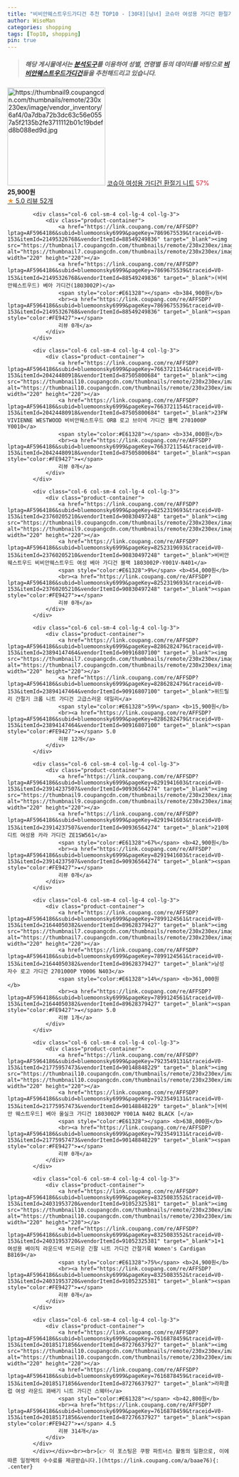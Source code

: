 ```yaml
---
title: "비비안웨스트우드가디건 추천 TOP10 - [30대][남녀] 코슈아 여성용 가디건 환절기 니트"
author: WiseMan
categories: shopping
tags: [Top10, shopping]
pin: true
---
```


> ##### 해당 게시물에서는 [**분석도구**](https://itemscout.io/)를 이용하여 **성별**, **연령별** 등의 데이터를 바탕으로 [**비비안웨스트우드가디건**](https://link.coupang.com/a/baae76)들을 추천해드리고 있습니다.
<div class="container"><div class="row">
            <div class="col-6 col-sm-4 col-lg-4 col-lg-3">
                <div class="product-container">
                    <a href="https://link.coupang.com/re/AFFSDP?lptag=AF5964186&subid=bluemoonsky6999&pageKey=8301686307&traceid=V0-153&itemId=23949550692&vendorItemId=90971800921" target="_blank"><img src="https://thumbnail9.coupangcdn.com/thumbnails/remote/230x230ex/image/vendor_inventory/6af4/0a7dba72b3dc63c56e0557a5f2135b2fe3711112b01c19bdefd8b088ed9d.jpg" alt="https://thumbnail9.coupangcdn.com/thumbnails/remote/230x230ex/image/vendor_inventory/6af4/0a7dba72b3dc63c56e0557a5f2135b2fe3711112b01c19bdefd8b088ed9d.jpg" width="220" height="220"></a>
                    <a href="https://link.coupang.com/re/AFFSDP?lptag=AF5964186&subid=bluemoonsky6999&pageKey=8301686307&traceid=V0-153&itemId=23949550692&vendorItemId=90971800921" target="_blank">코슈아 여성용 가디건 환절기 니트</a>
                    <span style="color:#E61328">57%</span> <b>25,900원</b>
                    <br><a href="https://link.coupang.com/re/AFFSDP?lptag=AF5964186&subid=bluemoonsky6999&pageKey=8301686307&traceid=V0-153&itemId=23949550692&vendorItemId=90971800921" target="_blank"><span style="color:#FE9427">★</span> 5.0
                    리뷰 52개</a>
                </div>
            </div>
            
            <div class="col-6 col-sm-4 col-lg-4 col-lg-3">
                <div class="product-container">
                    <a href="https://link.coupang.com/re/AFFSDP?lptag=AF5964186&subid=bluemoonsky6999&pageKey=7869675539&traceid=V0-153&itemId=21495326768&vendorItemId=88549249836" target="_blank"><img src="https://thumbnail7.coupangcdn.com/thumbnails/remote/230x230ex/image/vendor_inventory/3c00/2bd94bd4dd3675260d6a7799bfd7f199fe02cf9922a0f8e2e823a04dd4db.jpg" alt="https://thumbnail7.coupangcdn.com/thumbnails/remote/230x230ex/image/vendor_inventory/3c00/2bd94bd4dd3675260d6a7799bfd7f199fe02cf9922a0f8e2e823a04dd4db.jpg" width="220" height="220"></a>
                    <a href="https://link.coupang.com/re/AFFSDP?lptag=AF5964186&subid=bluemoonsky6999&pageKey=7869675539&traceid=V0-153&itemId=21495326768&vendorItemId=88549249836" target="_blank">(비비안웨스트우드) 베아 가디건(1803002P)</a>
                    <span style="color:#E61328"></span> <b>384,900원</b>
                    <br><a href="https://link.coupang.com/re/AFFSDP?lptag=AF5964186&subid=bluemoonsky6999&pageKey=7869675539&traceid=V0-153&itemId=21495326768&vendorItemId=88549249836" target="_blank"><span style="color:#FE9427">★</span> 
                    리뷰 0개</a>
                </div>
            </div>
            
            <div class="col-6 col-sm-4 col-lg-4 col-lg-3">
                <div class="product-container">
                    <a href="https://link.coupang.com/re/AFFSDP?lptag=AF5964186&subid=bluemoonsky6999&pageKey=7663721154&traceid=V0-153&itemId=20424480918&vendorItemId=87505800684" target="_blank"><img src="https://thumbnail10.coupangcdn.com/thumbnails/remote/230x230ex/image/vendor_inventory/a6b5/0bd3267a90d6b1f5302e1cc93a4119d5f4cd79ba65bce2262a6fb96309a7.jpg" alt="https://thumbnail10.coupangcdn.com/thumbnails/remote/230x230ex/image/vendor_inventory/a6b5/0bd3267a90d6b1f5302e1cc93a4119d5f4cd79ba65bce2262a6fb96309a7.jpg" width="220" height="220"></a>
                    <a href="https://link.coupang.com/re/AFFSDP?lptag=AF5964186&subid=bluemoonsky6999&pageKey=7663721154&traceid=V0-153&itemId=20424480918&vendorItemId=87505800684" target="_blank">23FW VIVIENNE WESTWOOD 비비안웨스트우드 ORB 로고 브이넥 가디건 블랙 2701000P Y0010</a>
                    <span style="color:#E61328"></span> <b>334,000원</b>
                    <br><a href="https://link.coupang.com/re/AFFSDP?lptag=AF5964186&subid=bluemoonsky6999&pageKey=7663721154&traceid=V0-153&itemId=20424480918&vendorItemId=87505800684" target="_blank"><span style="color:#FE9427">★</span> 
                    리뷰 0개</a>
                </div>
            </div>
            
            <div class="col-6 col-sm-4 col-lg-4 col-lg-3">
                <div class="product-container">
                    <a href="https://link.coupang.com/re/AFFSDP?lptag=AF5964186&subid=bluemoonsky6999&pageKey=8252319693&traceid=V0-153&itemId=23760205210&vendorItemId=90830497248" target="_blank"><img src="https://thumbnail9.coupangcdn.com/thumbnails/remote/230x230ex/image/vendor_inventory/1fc0/0875548e832e5cc69438017f37b47c9eccdff2b5781d12b8485dd483bf01.jpg" alt="https://thumbnail9.coupangcdn.com/thumbnails/remote/230x230ex/image/vendor_inventory/1fc0/0875548e832e5cc69438017f37b47c9eccdff2b5781d12b8485dd483bf01.jpg" width="220" height="220"></a>
                    <a href="https://link.coupang.com/re/AFFSDP?lptag=AF5964186&subid=bluemoonsky6999&pageKey=8252319693&traceid=V0-153&itemId=23760205210&vendorItemId=90830497248" target="_blank">비비안웨스트우드 비비안웨스트우드 여성 베아 가디건 블랙 1803002P-Y001V-N401</a>
                    <span style="color:#E61328">9%</span> <b>454,000원</b>
                    <br><a href="https://link.coupang.com/re/AFFSDP?lptag=AF5964186&subid=bluemoonsky6999&pageKey=8252319693&traceid=V0-153&itemId=23760205210&vendorItemId=90830497248" target="_blank"><span style="color:#FE9427">★</span> 
                    리뷰 0개</a>
                </div>
            </div>
            
            <div class="col-6 col-sm-4 col-lg-4 col-lg-3">
                <div class="product-container">
                    <a href="https://link.coupang.com/re/AFFSDP?lptag=AF5964186&subid=bluemoonsky6999&pageKey=8286282479&traceid=V0-153&itemId=23894147464&vendorItemId=90916807100" target="_blank"><img src="https://thumbnail7.coupangcdn.com/thumbnails/remote/230x230ex/image/vendor_inventory/4fbd/15c9c7c3ff58cf369596d03b7fd0277da761c648b83daf09c3b2659aee66.png" alt="https://thumbnail7.coupangcdn.com/thumbnails/remote/230x230ex/image/vendor_inventory/4fbd/15c9c7c3ff58cf369596d03b7fd0277da761c648b83daf09c3b2659aee66.png" width="220" height="220"></a>
                    <a href="https://link.coupang.com/re/AFFSDP?lptag=AF5964186&subid=bluemoonsky6999&pageKey=8286282479&traceid=V0-153&itemId=23894147464&vendorItemId=90916807100" target="_blank">위드릴리 간절기 크롭 니트 가디건 고급스러운 데일리</a>
                    <span style="color:#E61328">59%</span> <b>15,900원</b>
                    <br><a href="https://link.coupang.com/re/AFFSDP?lptag=AF5964186&subid=bluemoonsky6999&pageKey=8286282479&traceid=V0-153&itemId=23894147464&vendorItemId=90916807100" target="_blank"><span style="color:#FE9427">★</span> 5.0
                    리뷰 12개</a>
                </div>
            </div>
            
            <div class="col-6 col-sm-4 col-lg-4 col-lg-3">
                <div class="product-container">
                    <a href="https://link.coupang.com/re/AFFSDP?lptag=AF5964186&subid=bluemoonsky6999&pageKey=8291941603&traceid=V0-153&itemId=23914237507&vendorItemId=90936564274" target="_blank"><img src="https://thumbnail9.coupangcdn.com/thumbnails/remote/230x230ex/image/rs_quotation_api/cafkas54/74c7d0a97fdb49fd8960648830b585fa.jpg" alt="https://thumbnail9.coupangcdn.com/thumbnails/remote/230x230ex/image/rs_quotation_api/cafkas54/74c7d0a97fdb49fd8960648830b585fa.jpg" width="220" height="220"></a>
                    <a href="https://link.coupang.com/re/AFFSDP?lptag=AF5964186&subid=bluemoonsky6999&pageKey=8291941603&traceid=V0-153&itemId=23914237507&vendorItemId=90936564274" target="_blank">210에디트 여성용 카라 가디건 ZE1SW561</a>
                    <span style="color:#E61328">67%</span> <b>42,900원</b>
                    <br><a href="https://link.coupang.com/re/AFFSDP?lptag=AF5964186&subid=bluemoonsky6999&pageKey=8291941603&traceid=V0-153&itemId=23914237507&vendorItemId=90936564274" target="_blank"><span style="color:#FE9427">★</span> 
                    리뷰 0개</a>
                </div>
            </div>
            
            <div class="col-6 col-sm-4 col-lg-4 col-lg-3">
                <div class="product-container">
                    <a href="https://link.coupang.com/re/AFFSDP?lptag=AF5964186&subid=bluemoonsky6999&pageKey=7899124561&traceid=V0-153&itemId=21644050382&vendorItemId=89628379427" target="_blank"><img src="https://thumbnail7.coupangcdn.com/thumbnails/remote/230x230ex/image/vendor_inventory/752e/8080108f0d76273a0ae9d1ad73a7810fd83b61667502922807dd28ea48e0.jpg" alt="https://thumbnail7.coupangcdn.com/thumbnails/remote/230x230ex/image/vendor_inventory/752e/8080108f0d76273a0ae9d1ad73a7810fd83b61667502922807dd28ea48e0.jpg" width="220" height="220"></a>
                    <a href="https://link.coupang.com/re/AFFSDP?lptag=AF5964186&subid=bluemoonsky6999&pageKey=7899124561&traceid=V0-153&itemId=21644050382&vendorItemId=89628379427" target="_blank">남성 자수 로고 가디건 2701000P Y0006 N403</a>
                    <span style="color:#E61328">14%</span> <b>361,000원</b>
                    <br><a href="https://link.coupang.com/re/AFFSDP?lptag=AF5964186&subid=bluemoonsky6999&pageKey=7899124561&traceid=V0-153&itemId=21644050382&vendorItemId=89628379427" target="_blank"><span style="color:#FE9427">★</span> 5.0
                    리뷰 1개</a>
                </div>
            </div>
            
            <div class="col-6 col-sm-4 col-lg-4 col-lg-3">
                <div class="product-container">
                    <a href="https://link.coupang.com/re/AFFSDP?lptag=AF5964186&subid=bluemoonsky6999&pageKey=7923549131&traceid=V0-153&itemId=21775957473&vendorItemId=90148848229" target="_blank"><img src="https://thumbnail10.coupangcdn.com/thumbnails/remote/230x230ex/image/vendor_inventory/072e/57e04c19c208f0fb552991d5fe2874978f9edffdd7053ab8d4e2e18beffc.jpg" alt="https://thumbnail10.coupangcdn.com/thumbnails/remote/230x230ex/image/vendor_inventory/072e/57e04c19c208f0fb552991d5fe2874978f9edffdd7053ab8d4e2e18beffc.jpg" width="220" height="220"></a>
                    <a href="https://link.coupang.com/re/AFFSDP?lptag=AF5964186&subid=bluemoonsky6999&pageKey=7923549131&traceid=V0-153&itemId=21775957473&vendorItemId=90148848229" target="_blank">[비비안 웨스트우드] 베아 울실크 가디건 1803002P Y001A N402 BLACK [</a>
                    <span style="color:#E61328"></span> <b>638,000원</b>
                    <br><a href="https://link.coupang.com/re/AFFSDP?lptag=AF5964186&subid=bluemoonsky6999&pageKey=7923549131&traceid=V0-153&itemId=21775957473&vendorItemId=90148848229" target="_blank"><span style="color:#FE9427">★</span> 
                    리뷰 0개</a>
                </div>
            </div>
            
            <div class="col-6 col-sm-4 col-lg-4 col-lg-3">
                <div class="product-container">
                    <a href="https://link.coupang.com/re/AFFSDP?lptag=AF5964186&subid=bluemoonsky6999&pageKey=8325083552&traceid=V0-153&itemId=24031953720&vendorItemId=91052325381" target="_blank"><img src="https://thumbnail10.coupangcdn.com/thumbnails/remote/230x230ex/image/vendor_inventory/4df8/76c769b1cbdf0461f88fdefe75b447ae753a07baef75707a6da23dc37da5.jpg" alt="https://thumbnail10.coupangcdn.com/thumbnails/remote/230x230ex/image/vendor_inventory/4df8/76c769b1cbdf0461f88fdefe75b447ae753a07baef75707a6da23dc37da5.jpg" width="220" height="220"></a>
                    <a href="https://link.coupang.com/re/AFFSDP?lptag=AF5964186&subid=bluemoonsky6999&pageKey=8325083552&traceid=V0-153&itemId=24031953720&vendorItemId=91052325381" target="_blank">1+1 여성용 베이직 라운드넥 부드러운 긴팔 니트 가디건 간절기룩 Women's Cardigan B8169</a>
                    <span style="color:#E61328">75%</span> <b>24,900원</b>
                    <br><a href="https://link.coupang.com/re/AFFSDP?lptag=AF5964186&subid=bluemoonsky6999&pageKey=8325083552&traceid=V0-153&itemId=24031953720&vendorItemId=91052325381" target="_blank"><span style="color:#FE9427">★</span> 
                    리뷰 0개</a>
                </div>
            </div>
            
            <div class="col-6 col-sm-4 col-lg-4 col-lg-3">
                <div class="product-container">
                    <a href="https://link.coupang.com/re/AFFSDP?lptag=AF5964186&subid=bluemoonsky6999&pageKey=7616878459&traceid=V0-153&itemId=20185171856&vendorItemId=87276637927" target="_blank"><img src="https://thumbnail10.coupangcdn.com/thumbnails/remote/230x230ex/image/vendor_inventory/3ca7/7b62395a9c891673d5c4522fdef8bb1ebb8cfaf6359819f8b8ac19d79d3e.jpg" alt="https://thumbnail10.coupangcdn.com/thumbnails/remote/230x230ex/image/vendor_inventory/3ca7/7b62395a9c891673d5c4522fdef8bb1ebb8cfaf6359819f8b8ac19d79d3e.jpg" width="220" height="220"></a>
                    <a href="https://link.coupang.com/re/AFFSDP?lptag=AF5964186&subid=bluemoonsky6999&pageKey=7616878459&traceid=V0-153&itemId=20185171856&vendorItemId=87276637927" target="_blank">라파클럽 여성 라운드 꽈배기 니트 가디건 스웨터</a>
                    <span style="color:#E61328"></span> <b>42,800원</b>
                    <br><a href="https://link.coupang.com/re/AFFSDP?lptag=AF5964186&subid=bluemoonsky6999&pageKey=7616878459&traceid=V0-153&itemId=20185171856&vendorItemId=87276637927" target="_blank"><span style="color:#FE9427">★</span> 4.5
                    리뷰 314개</a>
                </div>
            </div>
            </div></div><br><br>[👉 이 포스팅은 쿠팡 파트너스 활동의 일환으로, 이에 따른 일정액의 수수료를 제공받습니다.](https://link.coupang.com/a/baae76){: .center}